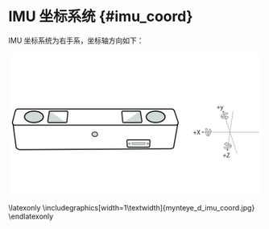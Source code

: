 # IMU 坐标系统 {#imu_coord}

IMU 坐标系统为右手系，坐标轴方向如下：

![](mynteye_d_imu_coord.jpg)

\latexonly
\includegraphics[width=1\textwidth]{mynteye_d_imu_coord.jpg}
\endlatexonly